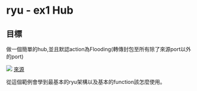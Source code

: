 # ryu - ex1 Hub

## 目標
做一個簡單的hub,並且默認action為Flooding(轉傳封包至所有除了來源port以外的port)

![](https://img2018.cnblogs.com/blog/1309518/201910/1309518-20191024105802987-842471749.png) [來源](https://www.cnblogs.com/ssyfj/p/11731565.html)

從這個範例會學到最基本的ryu架構以及基本的function該怎麼使用。

